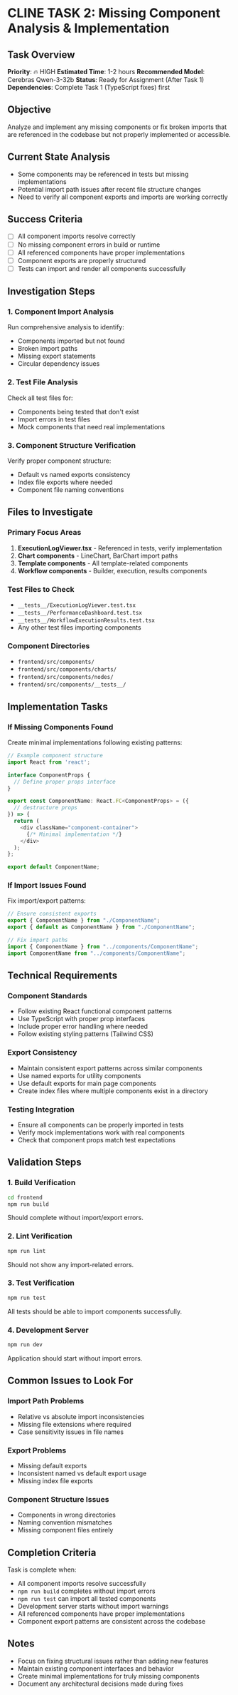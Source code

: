 # CLINE TASK 2: Missing Component Analysis & Implementation

## Task Overview

**Priority**: 🔥 HIGH
**Estimated Time**: 1-2 hours
**Recommended Model**: Cerebras Qwen-3-32b
**Status**: Ready for Assignment (After Task 1)
**Dependencies**: Complete Task 1 (TypeScript fixes) first

## Objective

Analyze and implement any missing components or fix broken imports that are referenced in the codebase but not properly implemented or accessible.

## Current State Analysis

- Some components may be referenced in tests but missing implementations
- Potential import path issues after recent file structure changes
- Need to verify all component exports and imports are working correctly

## Success Criteria

- [ ] All component imports resolve correctly
- [ ] No missing component errors in build or runtime
- [ ] All referenced components have proper implementations
- [ ] Component exports are properly structured
- [ ] Tests can import and render all components successfully

## Investigation Steps

### 1. Component Import Analysis

Run comprehensive analysis to identify:

- Components imported but not found
- Broken import paths
- Missing export statements
- Circular dependency issues

### 2. Test File Analysis

Check all test files for:

- Components being tested that don't exist
- Import errors in test files
- Mock components that need real implementations

### 3. Component Structure Verification

Verify proper component structure:

- Default vs named exports consistency
- Index file exports where needed
- Component file naming conventions

## Files to Investigate

### Primary Focus Areas

1. **ExecutionLogViewer.tsx** - Referenced in tests, verify implementation
2. **Chart components** - LineChart, BarChart import paths
3. **Template components** - All template-related components
4. **Workflow components** - Builder, execution, results components

### Test Files to Check

- `__tests__/ExecutionLogViewer.test.tsx`
- `__tests__/PerformanceDashboard.test.tsx`
- `__tests__/WorkflowExecutionResults.test.tsx`
- Any other test files importing components

### Component Directories

- `frontend/src/components/`
- `frontend/src/components/charts/`
- `frontend/src/components/nodes/`
- `frontend/src/components/__tests__/`

## Implementation Tasks

### If Missing Components Found

Create minimal implementations following existing patterns:

```typescript
// Example component structure
import React from 'react';

interface ComponentProps {
  // Define proper props interface
}

export const ComponentName: React.FC<ComponentProps> = ({
  // destructure props
}) => {
  return (
    <div className="component-container">
      {/* Minimal implementation */}
    </div>
  );
};

export default ComponentName;
```

### If Import Issues Found

Fix import/export patterns:

```typescript
// Ensure consistent exports
export { ComponentName } from "./ComponentName";
export { default as ComponentName } from "./ComponentName";

// Fix import paths
import { ComponentName } from "../components/ComponentName";
import ComponentName from "../components/ComponentName";
```

## Technical Requirements

### Component Standards

- Follow existing React functional component patterns
- Use TypeScript with proper prop interfaces
- Include proper error handling where needed
- Follow existing styling patterns (Tailwind CSS)

### Export Consistency

- Maintain consistent export patterns across similar components
- Use named exports for utility components
- Use default exports for main page components
- Create index files where multiple components exist in a directory

### Testing Integration

- Ensure all components can be properly imported in tests
- Verify mock implementations work with real components
- Check that component props match test expectations

## Validation Steps

### 1. Build Verification

```bash
cd frontend
npm run build
```

Should complete without import/export errors.

### 2. Lint Verification

```bash
npm run lint
```

Should not show any import-related errors.

### 3. Test Verification

```bash
npm run test
```

All tests should be able to import components successfully.

### 4. Development Server

```bash
npm run dev
```

Application should start without import errors.

## Common Issues to Look For

### Import Path Problems

- Relative vs absolute import inconsistencies
- Missing file extensions where required
- Case sensitivity issues in file names

### Export Problems

- Missing default exports
- Inconsistent named vs default export usage
- Missing index file exports

### Component Structure Issues

- Components in wrong directories
- Naming convention mismatches
- Missing component files entirely

## Completion Criteria

Task is complete when:

- All component imports resolve successfully
- `npm run build` completes without import errors
- `npm run test` can import all tested components
- Development server starts without import warnings
- All referenced components have proper implementations
- Component export patterns are consistent across the codebase

## Notes

- Focus on fixing structural issues rather than adding new features
- Maintain existing component interfaces and behavior
- Create minimal implementations for truly missing components
- Document any architectural decisions made during fixes
